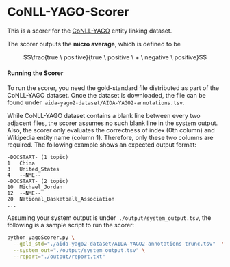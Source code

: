 # CoNLL-YAGO-Scorer

This is a scorer for the [CoNLL-YAGO](https://www.mpi-inf.mpg.de/departments/databases-and-information-systems/research/ambiverse-nlu/aida/ "CoNLL-YAGO") entity linking dataset. 

The scorer outputs the **micro average**, which is defined to be

$$\frac{true \ positive}{true \ positive \ + \ negative \ positive}$$

#### Running the Scorer 
To run the scorer, you need the gold-standard file distributed as part of the CoNLL-YAGO dataset. Once the dataset is downloaded, the file can be found under` aida-yago2-dataset/AIDA-YAGO2-annotations.tsv`. 

While CoNLL-YAGO dataset contains a blank line between every two adjacent files, the scorer assumes no such blank line in the system output. Also, the scorer only evaluates the correctness of index (0th column) and Wikipedia entity name (column 1). Therefore, only these two columns are required. The following example shows an expected output format: 
```
-DOCSTART- (1 topic)
1	China 
3	United_States
4	--NME--
-DOCSTART- (2 topic)
10	Michael_Jordan
12	--NME--
20	National_Basketball_Association
...
```


Assuming your system output is under` ./output/system_output.tsv`, the following is a sample script to run the scorer: 
```bash
python yagoScorer.py \
  --gold_std="./aida-yago2-dataset/AIDA-YAGO2-annotations-trunc.tsv"  \
  --system_out="./output/system_output.tsv" \
  --report="./output/report.txt"
```

